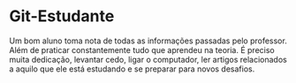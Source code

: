 # Git-Estudante
Um bom aluno toma nota de todas as informações passadas pelo professor. Além de praticar constantemente tudo que aprendeu na teoria.
É preciso muita dedicação, levantar cedo, ligar o computador, ler artigos relacionados a aquilo que ele está estudando e se preparar para novos desafios.
